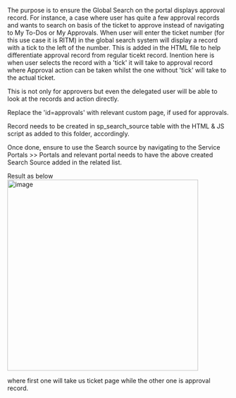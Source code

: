 The purpose is to ensure the Global Search on the portal displays approval record. For instance, a case where user has quite a few approval records and wants to search on basis of the ticket to approve instead of navigating to My To-Dos or My Approvals.
When user will enter the ticket number (for this use case it is RITM) in the global search system will display a record with a tick to the left of the number.
This is added in the HTML file to help differentiate approval record from regular ticekt record. Inention here is when user selects the record with a 'tick' it will take to approval record where Approval action can be taken whilst the one without 'tick' will take to the actual ticket.

This is not only for approvers but even the delegated user will be able to look at the records and action directly.

Replace the 'id=approvals' with relevant custom page, if used for approvals.

Record needs to be created in  sp_search_source table with the HTML & JS script as added to this folder, accordingly.

Once done, ensure to use the Search source by navigating to the Service Portals >> Portals and relevant portal needs to have the above created Search Source added in the related list.

Result as below <img width="433" alt="image" src="https://github.com/Jaspalsinghchot/code-snippets/assets/30924269/7885cb4d-dd36-48c7-94ee-5a79ceb1cee9">

where first one will take us ticket page while the other one is approval record.

